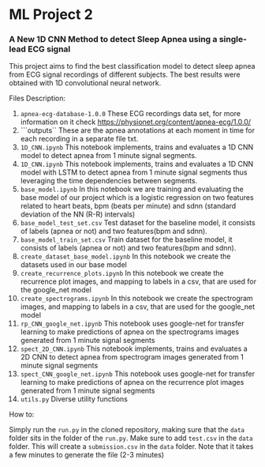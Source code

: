 # ML Project 2

### A New 1D CNN Method to detect Sleep Apnea using a single-lead ECG signal
This project aims to find the best classification model to detect sleep apnea from ECG signal recordings of different subjects. The best results were obtained with 1D convolutional neural network.

Files Description:
1. ```apnea-ecg-database-1.0.0``` These ECG recordings data set, for more information on it check https://physionet.org/content/apnea-ecg/1.0.0/
2. ```outputs`` These are the apnea annotations at each moment in time for each recording in a separate file txt.
1. ```1D_CNN.ipynb``` This notebook implements, trains and evaluates a 1D CNN model to detect apnea from 1 minute signal segments.
2. ```1D_CNN.ipynb``` This notebook implements, trains and evaluates a 1D CNN model with LSTM to detect apnea from 1 minute signal segments thus leveraging the time dependencies between segments.
3. ```base_model.ipynb``` In this notebook we are training and evaluating the base model of our project which is a logistic regression on two features related to heart beats, bpm (beats per minute) and sdnn (standard deviation of the NN (R-R) intervals)
3. ```base_model_test_set.csv``` Test dataset for the baseline model, it consists of labels (apnea or not) and two features(bpm and sdnn).
4. ```base_model_train_set.csv``` Train dataset for the baseline model, it consists of labels (apnea or not) and two features(bpm and sdnn).
5. ```create_dataset_base_model.ipynb``` In this notebook we create the datasets used in our base model
6. ```create_recurrence_plots.ipynb``` In this notebook we create the recurrence plot images, and mapping to labels in a csv, that are used for the google_net model
7. ```create_spectrograms.ipynb``` In this notebook we create the spectrogram images, and mapping to labels in a csv, that are used for the google_net model
8. ```rp_CNN_google_net.ipynb``` This notebook uses google-net for transfer learning to make predictions of apnea on the spectrograms images generated from 1 minute signal segments
9. ```spect_2D_CNN.ipynb``` This notebook implements, trains and evaluates a 2D CNN to detect apnea from spectrogram images generated from 1 minute signal segments
10. ```spect_CNN_google_net.ipynb``` This notebook uses google-net for transfer learning to make predictions of apnea on the recurrence plot images generated from 1 minute signal segments
11. ```utils.py``` Diverse utility functions

How to: 

Simply run the ```run.py``` in the cloned repository, making sure that the ```data``` folder sits in the folder of the ```run.py```. Make sure to add ```test.csv``` in the ```data``` folder. This will create a ```submission.csv``` in the ```data``` folder.
Note that it takes a few minutes to generate the file (2-3 minutes)

